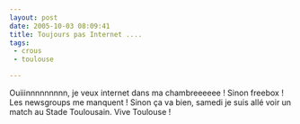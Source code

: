 ```yaml
---
layout: post
date: 2005-10-03 08:09:41
title: Toujours pas Internet ....
tags:
 - crous
 - toulouse

---
```


Ouiiinnnnnnnnn, je veux internet dans ma chambreeeeee ! Sinon freebox ! Les newsgroups me manquent ! Sinon ça va bien, samedi je suis allé voir un match au Stade Toulousain. Vive Toulouse !

